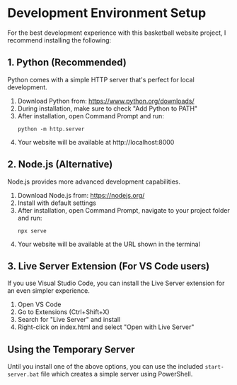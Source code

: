 # Development Environment Setup

For the best development experience with this basketball website project, I recommend installing the following:

## 1. Python (Recommended)
Python comes with a simple HTTP server that's perfect for local development.

1. Download Python from: https://www.python.org/downloads/
2. During installation, make sure to check "Add Python to PATH"
3. After installation, open Command Prompt and run:
   ```
   python -m http.server
   ```
4. Your website will be available at http://localhost:8000

## 2. Node.js (Alternative)
Node.js provides more advanced development capabilities.

1. Download Node.js from: https://nodejs.org/
2. Install with default settings
3. After installation, open Command Prompt, navigate to your project folder and run:
   ```
   npx serve
   ```
4. Your website will be available at the URL shown in the terminal

## 3. Live Server Extension (For VS Code users)
If you use Visual Studio Code, you can install the Live Server extension for an even simpler experience.

1. Open VS Code
2. Go to Extensions (Ctrl+Shift+X)
3. Search for "Live Server" and install
4. Right-click on index.html and select "Open with Live Server"

## Using the Temporary Server
Until you install one of the above options, you can use the included `start-server.bat` file which creates a simple server using PowerShell.
